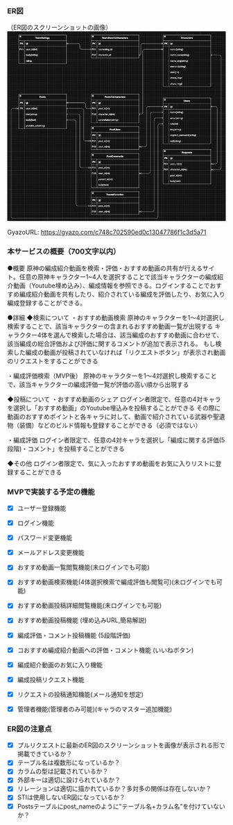 ### ER図
（ER図のスクリーンショットの画像）
![](img/MVP_ER_2025-03-09.png)

GyazoURL: https://gyazo.com/c748c702590ed0c13047786f1c3d5a71

### 本サービスの概要（700文字以内）
●概要
原神の編成紹介動画を検索・評価・おすすめ動画の共有が行えるサイト。任意の原神キャラクター1~4人を選択することで該当キャラクターの編成紹介動画（Youtube埋め込み）、編成情報を参照できる。ログインすることでおすすめ編成紹介動画を共有したり、紹介されている編成を評価したり、お気に入り編成登録することができる。

●詳細
◆検索について
・おすすめ動画検索
原神のキャラクターを1〜4対選択し検索することで、該当キャラクターの含まれるおすすめ動画一覧が出現する
キャラクター4体を選んで検索した場合は、該当編成のおすすめ動画に合わせて、該当編成の総合評価および評価に関するコメントが追加で表示される。
もし検索した編成の動画が投稿されていなければ「リクエストボタン」が表示され動画のリクエストをすることができる

・編成評価検索（MVP後）
原神のキャラクターを1〜4対選択し検索することで、該当キャラクターの編成評価一覧が評価の高い順から出現する

◆投稿について
・おすすめ動画のシェア
ログイン者限定で、任意の4対キャラを選択し「おすすめ動画」のYoutube埋込みを投稿することができる
その際に動画のおすすめポイントと各キャラに対して、動画で紹介されている武器や聖遺物（装備）などのビルド情報も登録することができる（必須ではない）

・編成評価
ログイン者限定で、任意の4対キャラを選択し「編成に関する評価(5段階)・コメント」を投稿することができる

◆その他
ログイン者限定で、気に入ったおすすめ動画をお気に入りリストに登録することができる

### MVPで実装する予定の機能
- [x] ユーザー登録機能
- [x] ログイン機能
- [x] パスワード変更機能
- [x] メールアドレス変更機能
- [x] おすすめ動画一覧閲覧機能(未ログインでも可能)
- [x] おすすめ動画検索機能(4体選択検索で編成評価も閲覧可)(未ログインでも可能)
- [x] おすすめ動画投稿詳細閲覧機能(未ログインでも可能)
- [x] おすすめ動画投稿機能 (埋め込みURL,簡易解説)
- [x] 編成評価・コメント投稿機能 (5段階評価)
- [x] コおすすめ編成紹介動画への評価・コメント機能 (いいねボタン)
- [x] 編成紹介動画のお気に入り機能
- [x] 編成投稿リクエスト機能
- [x] リクエストの投稿通知機能(メール通知を想定)

- [x] 管理者機能(管理者のみ可能)(キャラのマスター追加機能)

### ER図の注意点
- [x] プルリクエストに最新のER図のスクリーンショットを画像が表示される形で掲載できているか？
- [x] テーブル名は複数形になっているか？
- [x] カラムの型は記載されているか？
- [x] 外部キーは適切に設けられているか？
- [x] リレーションは適切に描かれているか？多対多の関係は存在しないか？
- [x] STIは使用しないER図になっているか？
- [x] Postsテーブルにpost_nameのように"テーブル名+カラム名"を付けていないか？
